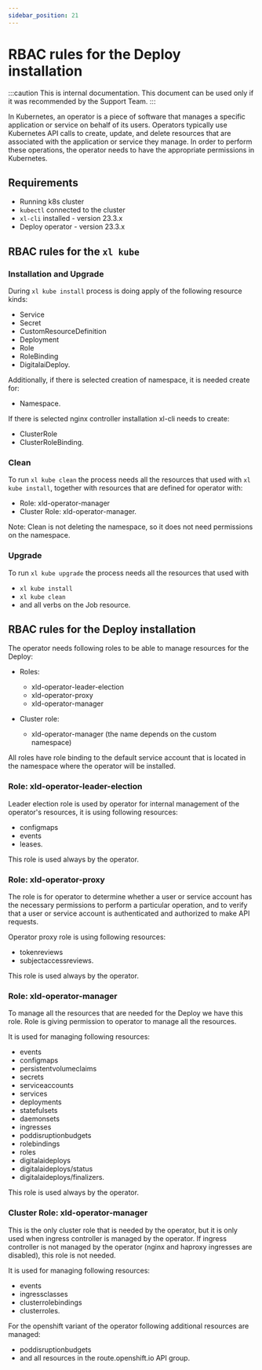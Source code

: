 ```yaml
---
sidebar_position: 21
---
```


# RBAC rules for the Deploy installation

:::caution
This is internal documentation. This document can be used only if it was recommended by the Support Team.
:::

In Kubernetes, an operator is a piece of software that manages a specific application or service on behalf of its users. 
Operators typically use Kubernetes API calls to create, update, and delete resources that are associated with the application or service they manage. 
In order to perform these operations, the operator needs to have the appropriate permissions in Kubernetes.

## Requirements

- Running k8s cluster
- `kubectl` connected to the cluster
- `xl-cli` installed - version 23.3.x
- Deploy operator - version 23.3.x

## RBAC rules for the `xl kube`

### Installation and Upgrade

During `xl kube install` process is doing apply of the following resource kinds:
- Service
- Secret
- CustomResourceDefinition
- Deployment
- Role
- RoleBinding
- DigitalaiDeploy.

Additionally, if there is selected creation of namespace, it is needed create for:
- Namespace.

If there is selected nginx controller installation xl-cli needs to create:
- ClusterRole
- ClusterRoleBinding.

### Clean

To run `xl kube clean` the process needs all the resources that used with `xl kube install`, 
together with resources that are defined for operator with:
- Role: xld-operator-manager
- Cluster Role: xld-operator-manager.

Note: Clean is not deleting the namespace, so it does not need permissions on the namespace.

### Upgrade

To run `xl kube upgrade` the process needs all the resources that used with 
- `xl kube install`
- `xl kube clean`
- and all verbs on the Job resource.

## RBAC rules for the Deploy installation

The operator needs following roles to be able to manage resources for the Deploy:

- Roles:
  - xld-operator-leader-election
  - xld-operator-proxy
  - xld-operator-manager

- Cluster role:
  - xld-operator-manager (the name depends on the custom namespace)

All roles have role binding to the default service account that is located in the namespace where the operator will be installed.

### Role: xld-operator-leader-election

Leader election role is used by operator for internal management of the operator's resources, it is using following resources:
- configmaps
- events
- leases.

This role is used always by the operator.

### Role: xld-operator-proxy

The role is for operator to determine whether a user or service account has the necessary permissions to perform a particular operation,
and to verify that a user or service account is authenticated and authorized to make API requests.

Operator proxy role is using following resources:
- tokenreviews
- subjectaccessreviews.

This role is used always by the operator.


### Role: xld-operator-manager

To manage all the resources that are needed for the Deploy we have this role. Role is giving permission to operator to manage all the resources.

It is used for managing following resources:
- events
- configmaps
- persistentvolumeclaims
- secrets
- serviceaccounts
- services
- deployments
- statefulsets
- daemonsets
- ingresses
- poddisruptionbudgets
- rolebindings
- roles
- digitalaideploys
- digitalaideploys/status
- digitalaideploys/finalizers.

This role is used always by the operator.

### Cluster Role: xld-operator-manager

This is the only cluster role that is needed by the operator, but it is only used when ingress controller is managed by the operator.
If ingress controller is not managed by the operator (nginx and haproxy ingresses are disabled), this role is not needed.

It is used for managing following resources:
- events
- ingressclasses
- clusterrolebindings
- clusterroles.

For the openshift variant of the operator following additional resources are managed:
- poddisruptionbudgets
- and all resources in the route.openshift.io API group.
